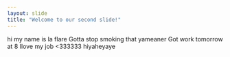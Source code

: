 ```yaml
---
layout: slide
title: "Welcome to our second slide!"
---
```

hi my name is la flare 
Gotta stop smoking that yameaner 
Got work tomorrow at 8 
Ilove my job <333333
hiyaheyaye